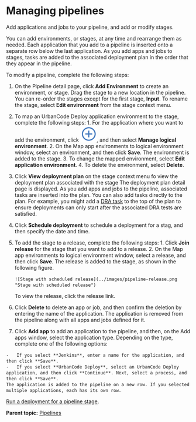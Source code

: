 # Managing pipelines

Add applications and jobs to your pipeline, and add or modify stages.

You can add environments, or stages, at any time and rearrange them as needed. Each application that you add to a pipeline is inserted onto a separate row below the last application. As you add apps and jobs to stages, tasks are added to the associated deployment plan in the order that they appear in the pipeline.

To modify a pipeline, complete the following steps:

1.   On the Pipeline detail page, click **Add Environment** to create an environment, or stage. Drag the stage to a new location in the pipeline. You can re-order the stages except for the first stage, **Input**. To rename the stage, select **Edit environment** from the stage context menu.
2.   To map an UrbanCode Deploy application environment to the stage, complete the following steps: 
    1.   For the application where you want to add the environment, click ![Add button](../images/event-add.png), and then select **Manage logical environment**. 
    2.   On the Map app environments to logical environment window, select an environment, and then click **Save**. The environment is added to the stage.
    3.   To change the mapped environment, select **Edit application environment**. 
    4.   To delete the environment, select **Delete**. 
3.   Click **View deployment plan** on the stage context menu fo view the deployment plan associated with the stage The deployment plan detail page is displayed. As you add apps and jobs to the pipeline, associated tasks are inserted into the plan. You can also add tasks directly to the plan. For example, you might add a [DRA task](cr_taskType_DRA.md#) to the top of the plan to ensure deployments can only start after the associated DRA tests are satisfied.
4.   Click **Schedule deployment** to schedule a deployment for a stag, and then specify the date and time. 
5.   To add the stage to a release, complete the following steps: 
    1.   Click **Join release** for the stage that you want to add to a release. 
    2.   On the Map app environments to logical environment window, select a release, and then click **Save**. The release is added to the stage, as shown in the following figure.

         ![Stage with scheduled release](../images/pipeline-release.png "Stage with scheduled release") 

        To view the release, click the release link.

6.   Click **Delete** to delete an app or job, and then confirm the deletion by entering the name of the application. The application is removed from the pipeline along with all apps and jobs defined for it.
7.   Click **Add app** to add an application to the pipeline, and then, on the Add apps window, select the application type. Depending on the type, complete one of the following options:

    -   If you select **Jenkins**, enter a name for the application, and then click **Save**.
    -   If you select **UrbanCode Deploy**, select an UrbanCode Deploy application, and then click **Continue**. Next, select a process, and then click **Save**.
    The application is added to the pipeline on a new row. If you selected multiple applications, each has its own row.


[Run a deployment for a pipeline stage](cr_pipeline_run.md#).

**Parent topic:** [Pipelines](../../com.crelease.doc/topics/cr_pipelines_ov.md)

